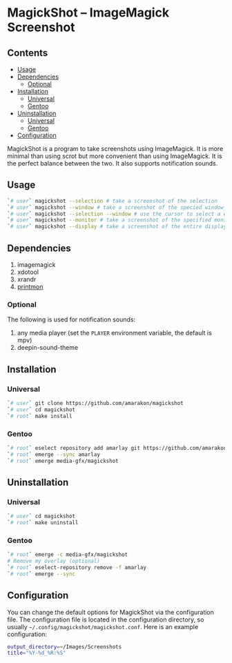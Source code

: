 MagickShot – ImageMagick Screenshot
================

## Contents

-   [Usage](#usage)
-   [Dependencies](#dependencies)
    -   [Optional](#optional)
-   [Installation](#installation)
    -   [Universal](#universal)
    -   [Gentoo](#gentoo)
-   [Uninstallation](#uninstallation)
    -   [Universal](#universal-1)
    -   [Gentoo](#gentoo-1)
-   [Configuration](#configuration)

MagickShot is a program to take screenshots using ImageMagick. It is
more minimal than using scrot but more convenient than using
ImageMagick. It is the perfect balance between the two. It also supports
notification sounds.

## Usage

``` sh
`# user` magickshot --selection # take a screenshot of the selection
`# user` magickshot --window # take a screenshot of the specied window (default is focused window)
`# user` magickshot --selection --window # use the cursor to select a window to screenshot
`# user` magickshot --monitor # take a screenshot of the specified monitor (default option) (default is focused monitor, count starts from 0)
`# user` magickshot --display # take a screenshot of the entire display
```

## Dependencies

1.  imagemagick
2.  xdotool
3.  xrandr
4.  [printmon](https://github.com/amarakon/printmon)

### Optional

The following is used for notification sounds:

1.  any media player (set the `PLAYER` environment variable, the default
    is mpv)
2.  deepin-sound-theme

## Installation

### Universal

``` sh
`# user` git clone https://github.com/amarakon/magickshot
`# user` cd magickshot
`# root` make install
```

### Gentoo

``` sh
`# root` eselect repository add amarlay git https://github.com/amarakon/amarlay
`# root` emerge --sync amarlay
`# root` emerge media-gfx/magickshot
```

## Uninstallation

### Universal

``` sh
`# user` cd magickshot
`# root` make uninstall
```

### Gentoo

``` sh
`# root` emerge -c media-gfx/magickshot
# Remove my overlay (optional)
`# root` eselect-repository remove -f amarlay
`# root` emerge --sync
```

## Configuration

You can change the default options for MagickShot via the configuration
file. The configuration file is located in the configuration directory,
so usually `~/.config/magickshot/magickshot.conf`. Here is an example
configuration:

``` sh
output_directory=~/Images/Screenshots
title="%Y-%d_%R:%S"
```
